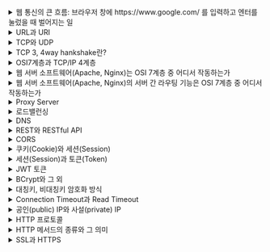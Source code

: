 <details>
<summary>웹 통신의 큰 흐름: 브라우저 창에 https://www.google.com/ 를 입력하고 엔터를 눌렀을 때 벌어지는 일</summary>
<div markdown="1">

[참고](https://www.youtube.com/watch?v=GAyZ_QgYYYo&ab_channel=%EB%84%90%EB%84%90%ED%95%9C%EA%B0%9C%EB%B0%9C%EC%9E%90TV)

![ex_brawser](https://img1.daumcdn.net/thumb/R1280x0/?scode=mtistory2&fname=https%3A%2F%2Fblog.kakaocdn.net%2Fdn%2FblP6Co%2FbtruDDt3Rwm%2FaxKes9njvknBskcmYCatuK%2Fimg.png)

- 브라우저가 URL을 분석한다.
- 분석에 따른 IP 주소를 가져온다.
    1. 컴퓨터의 hosts 파일을 통해 IP 주소를 가져온다.
        
        > hosts 파일이란 IP 주소와 도메인 주소를 매핑해주는 파일이다.
        >
        > 보통, 주소창에 도메인으로 접속하면 DNS 서버를 통해 이에 대응하는 IP 주소를 찾아서 서버에 접속하게 된다. 이때 hosts 파일에 도메인과 IP를 임의로 지정하게 되면 DNS 서버보다 우선된다.

        > 장점
        > - 인터넷 속도 향상
        > - 리소스 사용 감소
        > - 보안 문제에 대한 예방

        > 단점
        > - 사이트 방문이 차단될 수 있음
        > - 페이지 내에서 부분 차단된 경우 디자인, 속도 이슈 발생 가능

    2. DNS Cache에서 찾는다.

        > 브라우저의 캐시에는 한 번 질의했던 DNS 기록들이 저장되어 있다. URL과 같은 호스트 네임 등의 문자를 IP 주소로 변경해주는 도메인 네임 서버(DNS)에서 한 번 질의된 도메인 네임과 해당 IP 주소를 캐시에 TTL(Time To Live)만큼 유지하여 같은 질의가 올 때 캐시에서 응답해주는 것이다.

    3. OS 캐시, router 캐시, ISP 캐시 순서대로 최대한 빠르게 DNS 기록을 찾는다.

    4. 캐시 서베에서 DNS 기록을 찾지 못하면, 로컬 DNS 서버에서 URL 주소에 해당하는 IP 주소를 DNS에 질의한다. 이때 방식은 PC 네트워크 설정에 따라 나뉠 수 있다.
        
        > 1. 가령 DNS가 공유기로 지정되어 있는 경우 공유기가 DNS 포워딩 기능을 통해 DNS에 질의한다.
        > 
        > 2. 혹은 DNS에 직접 질의할 수도 있다.    

        > 도메인 네임 소유자 입장에서는, 이때 DDNS를 사용할 수 있다. 


- ARP 프로토콜을 통해 논리적인 주소인 IP 주소를 물리 주소인 MAC 주소로 변환한다.
    
    > - 브로드캐스트를 통해 ARP 요청 패킷을 전송하여 해당 IP 주소(L3)를 갖고 있는 노드가 자신의 MAC 주소(L2)를 알려준다.
    > - 그 이유는 IP 주소는 고유한 주소가 아니고, Dynamic Host Configuration Protocol에 의해 동적으로 할당된 논리적인 주소이기 때문이다. 
    > - 따라서 네트워크 인터페이스 카드의 고유한 번호 MAC 주소를 알아야 한다.


- MAC 주소를 이용해 알아낸 호스트와 TCP 소켓을 연결한다. 이때 3-way handshake를  사용한다.

    - 클라이언트가 SYN 패킷을 전송 → 서버가 SYN, ACK 패킷 응답 → 클라이언트가 ACK 패킷을 전송
    - 만약 HTTPS 요청이라면 TLS handshake 과정이 추가된다.


- TCP 연결이 확정되었다면 클라이언트는 HTTP 프로토콜을 이용하여 서버에게 요청한다. (URL 입력이라면 GET 요청..)


- 서버는 요청이 무엇인지 파악하고 HTTP 프로토콜을 이용해 응답한다.


- 브라우저가 HTML 컨텐츠를 렌더링해서 보여준다.

---
만약 도메인 소유자가 GSLB(Global Server Load Balancing, 전역 서버 부하 분산) 방식을 사용한다면 상술한 내용 중 DNS에게서 IP 주소를 가져오는 과정은 변화할 수 있다.

1. DNS에게서 도메인에 대한 IP 주소를 가져오는 것이 아닌, GSLB의 IP 주소를 가져온다.
2. GSLB에게 도메인에 대한 IP 주소를 질의하면 GSLB는 헬스체크를 통해 사용가능한 IP 주소 중 특정 알고리즘에 의한 IP 주소를 반환한다.
3. LDNS 는 GSLB 로부터 web.google.com 의 IP 주소를 받고, 캐싱을 한 뒤, 클라이언트에게 전달한다. 
4. 클라이언트는 최종 응답받은 IP 주소로 패킷을 보낸다. 

- GSLB의 사용목적
    - 서버의 상태를 고려하여 IP를 제공할 수 있다. 덕분에 재해 복구나 사이트의 부하 분산을 꾀할 수 있다.

```
GSLB와 CDN: CDN은 지역적 분산을 통해 사용자 응답 속도 향상을 꾀하는 기술이고, GSLB는 특정 사용자의 IP 질의에 대해 여러 서버 IP 중 최적의 IP를 제공하는 기술이다. 따라서 CDN을 구현하는 과정에서, Server를 지정할 때 GSLB가 기존 DNS의 역할을 대신한다고 볼 수 있다.
```

</div>
</details>


<details>
<summary>URL과 URI</summary>
<div markdown="1">

추가예정

</div>
</details>


<details>
<summary>TCP와 UDP</summary>
<div markdown="1">

추가예정

</div>
</details>


<details>
<summary>TCP 3, 4way hankshake란?</summary>
<div markdown="1">

추가예정

</div>
</details>


<details>
<summary>OSI7계층과 TCP/IP 4계층</summary>
<div markdown="1">

추가예정

</div>
</details>


<details>
<summary>웹 서버 소프트웨어(Apache, Nginx)는 OSI 7계층 중 어디서 작동하는가</summary>
<div markdown="1">

추가예정

</div>
</details>


<details>
<summary>웹 서버 소프트웨어(Apache, Nginx)의 서버 간 라우팅 기능은 OSI 7계층 중 어디서 작동하는가</summary>
<div markdown="1">

추가예정

</div>
</details>


<details>
<summary>Proxy Server</summary>
<div markdown="1">

추가예정

</div>
</details>


<details>
<summary>로드밸런싱</summary>
<div markdown="1">

- 만약 여러 분산 서버 중 한 곳에 로그인했는데 그 서버가 장애가 발생한 경우, 로그인이 유지되게 하는 방법은?

</div>
</details>


<details>
<summary>DNS</summary>
<div markdown="1">

추가예정

</div>
</details>


<details>
<summary>REST와 RESTful API</summary>
<div markdown="1">

추가예정

</div>
</details>


<details>
<summary>CORS</summary>
<div markdown="1">

추가예정

</div>
</details>


<details>
<summary>쿠키(Cookie)와 세션(Session)</summary>
<div markdown="1">

추가예정

</div>
</details>


<details>
<summary>세션(Session)과 토큰(Token)</summary>
<div markdown="1">

추가예정

</div>
</details>


<details>
<summary>JWT 토큰</summary>
<div markdown="1">

추가예정

</div>
</details>


<details>
<summary>BCrypt와 그 외</summary>
<div markdown="1">

추가예정

</div>
</details>


<details>
<summary>대칭키, 비대칭키 암호화 방식</summary>
<div markdown="1">

추가예정

</div>
</details>


<details>
<summary>Connection Timeout과 Read Timeout</summary>
<div markdown="1">

추가예정

</div>
</details>


<details>
<summary>공인(public) IP와 사설(private) IP</summary>
<div markdown="1">

추가예정

</div>
</details>


<details>
<summary>HTTP 프로토콜</summary>
<div markdown="1">

추가예정

</div>
</details>

<details>
<summary>HTTP 메서드의 종류와 그 의미</summary>
<div markdown="1">

추가예정

</div>
</details>


<details>
<summary>SSL과 HTTPS</summary>
<div markdown="1">

추가예정

</div>
</details>